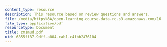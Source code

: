 ```yaml
---
content_type: resource
description: This resource based on review questions and answers.
file: /media/https%3A/open-learning-course-data-rc.s3.amazonaws.com/16-01-unified-engineering-i-ii-iii-iv-fall-2005-spring-2006/6855ff879dffa004cab1c4fbb2876104_zm1mud.pdf
file_type: application/pdf
resourcetype: Document
title: zm1mud.pdf
uid: 6855ff87-9dff-a004-cab1-c4fbb2876104
---
```

